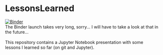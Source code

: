 # LessonsLearned
[![Binder](https://mybinder.org/badge_logo.svg)](https://mybinder.org/v2/gh/HannahDi/LessonsLearned/HEAD?urlpath=/tree/LessonsLearned.ipynb) <br>
The Binder launch takes very long, sorry... I will have to take a look at that in the future... <br>
<br>
This repository contains a Jupyter Notebook presentation with some lessons I learned so far (on git and Jupyter).
